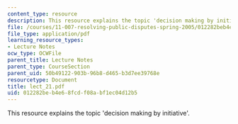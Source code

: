 ```yaml
---
content_type: resource
description: This resource explains the topic 'decision making by initiative'.
file: /courses/11-007-resolving-public-disputes-spring-2005/012282beb4e68fcdf08abf1ec04d12b5_lect_21.pdf
file_type: application/pdf
learning_resource_types:
- Lecture Notes
ocw_type: OCWFile
parent_title: Lecture Notes
parent_type: CourseSection
parent_uid: 50b49122-903b-96b8-d465-b3d7ee39768e
resourcetype: Document
title: lect_21.pdf
uid: 012282be-b4e6-8fcd-f08a-bf1ec04d12b5
---
```

This resource explains the topic 'decision making by initiative'.

